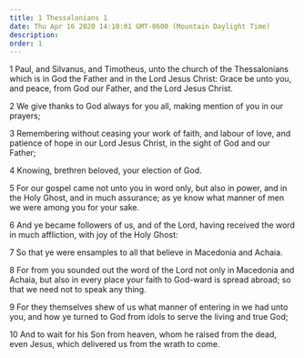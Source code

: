 ```yaml
---
title: 1 Thessalonians 1
date: Thu Apr 16 2020 14:10:01 GMT-0600 (Mountain Daylight Time)
description: 
order: 1
---
```


<p>
  1 Paul, and Silvanus, and Timotheus, unto the church of the Thessalonians
  which is in God the Father and in the Lord Jesus Christ: Grace be unto you,
  and peace, from God our Father, and the Lord Jesus Christ.
</p>
<p>
  2 We give thanks to God always for you all, making mention of you in our
  prayers;
</p>
<p>
  3 Remembering without ceasing your work of faith, and labour of love, and
  patience of hope in our Lord Jesus Christ, in the sight of God and our Father;
</p>
<p>4 Knowing, brethren beloved, your election of God.</p>
<p>
  5 For our gospel came not unto you in word only, but also in power, and in the
  Holy Ghost, and in much assurance; as ye know what manner of men we were among
  you for your sake.
</p>
<p>
  6 And ye became followers of us, and of the Lord, having received the word in
  much affliction, with joy of the Holy Ghost:
</p>
<p>7 So that ye were ensamples to all that believe in Macedonia and Achaia.</p>
<p>
  8 For from you sounded out the word of the Lord not only in Macedonia and
  Achaia, but also in every place your faith to God-ward is spread abroad; so
  that we need not to speak any thing.
</p>
<p>
  9 For they themselves shew of us what manner of entering in we had unto you,
  and how ye turned to God from idols to serve the living and true God;
</p>
<p>
  10 And to wait for his Son from heaven, whom he raised from the dead, even
  Jesus, which delivered us from the wrath to come.
</p>
